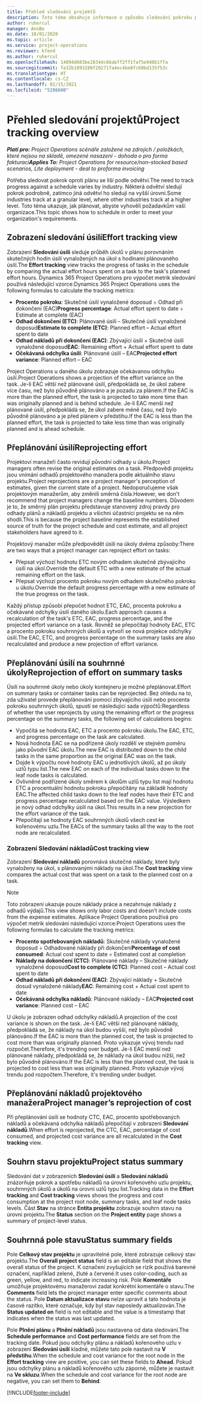 ```yaml
---
title: Přehled sledování projektů
description: Toto téma obsahuje informace o způsobu sledování pokroku projektu a spotřeby nákladů.
author: ruhercul
manager: AnnBe
ms.date: 10/01/2020
ms.topic: article
ms.service: project-operations
ms.reviewer: kfend
ms.author: ruhercul
ms.openlocfilehash: 14094d603be2834dc66abff2ff1faf5e940b1ffa
ms.sourcegitcommit: fa32b1893286f20271fa4ec4be8fc68bd135f53c
ms.translationtype: HT
ms.contentlocale: cs-CZ
ms.lasthandoff: 02/15/2021
ms.locfileid: "5286600"
---
```

# <a name="project-tracking-overview"></a><span data-ttu-id="d015b-103">Přehled sledování projektů</span><span class="sxs-lookup"><span data-stu-id="d015b-103">Project tracking overview</span></span>

<span data-ttu-id="d015b-104">_**Platí pro:** Project Operations scénáře založené na zdrojích / položkách, které nejsou na skladě, omezené nasazení - dohoda o pro forma fakturaci_</span><span class="sxs-lookup"><span data-stu-id="d015b-104">_**Applies To:** Project Operations for resource/non-stocked based scenarios, Lite deployment - deal to proforma invoicing_</span></span>

<span data-ttu-id="d015b-105">Potřeba sledovat pokrok oproti plánu se liší podle odvětví.</span><span class="sxs-lookup"><span data-stu-id="d015b-105">The need to track progress against a schedule varies by industry.</span></span> <span data-ttu-id="d015b-106">Některá odvětví sledují pokrok podrobně, zatímco jiná odvětví ho sledují na vyšší úrovni.</span><span class="sxs-lookup"><span data-stu-id="d015b-106">Some industries track at a granular level, where other industries track at a higher level.</span></span> <span data-ttu-id="d015b-107">Toto téma ukazuje, jak plánovat, abyste vyhověli požadavkům vaší organizace.</span><span class="sxs-lookup"><span data-stu-id="d015b-107">This topic shows how to schedule in order to meet your organization's requirements.</span></span>

## <a name="effort-tracking-view"></a><span data-ttu-id="d015b-108">Zobrazení sledování úsilí</span><span class="sxs-lookup"><span data-stu-id="d015b-108">Effort tracking view</span></span>

<span data-ttu-id="d015b-109">Zobrazení **Sledování úsilí** sleduje průběh úkolů v plánu porovnáním skutečných hodin úsilí vynaložených na úkol s hodinami plánovaného úsilí.</span><span class="sxs-lookup"><span data-stu-id="d015b-109">The **Effort tracking** view tracks the progress of tasks in the schedule by comparing the actual effort hours spent on a task to the task's planned effort hours.</span></span> <span data-ttu-id="d015b-110">Dynamics 365 Project Operations pro výpočet metrik sledování používá následující vzorce:</span><span class="sxs-lookup"><span data-stu-id="d015b-110">Dynamics 365 Project Operations uses the following formulas to calculate the tracking metrics:</span></span>

- <span data-ttu-id="d015b-111">**Procento pokroku**: Skutečné úsilí vynaložené doposud ÷ Odhad při dokončení (EAC)</span><span class="sxs-lookup"><span data-stu-id="d015b-111">**Progress percentage**: Actual effort spent to date ÷ Estimate at complete (EAC)</span></span> 
- <span data-ttu-id="d015b-112">**Odhad dokončení (ETC)**: Plánované úsilí – Skutečné úsilí vynaložené doposud</span><span class="sxs-lookup"><span data-stu-id="d015b-112">**Estimate to complete (ETC)**: Planned effort – Actual effort spent to date</span></span> 
- <span data-ttu-id="d015b-113">**Odhad nákladů při dokončení (EAC)**: Zbývající úsilí + Skutečné úsilí vynaložené doposud</span><span class="sxs-lookup"><span data-stu-id="d015b-113">**EAC**: Remaining effort + Actual effort spent to date</span></span> 
- <span data-ttu-id="d015b-114">**Očekávaná odchylka úsilí**: Plánované úsilí – EAC</span><span class="sxs-lookup"><span data-stu-id="d015b-114">**Projected effort variance**: Planned effort – EAC</span></span>

<span data-ttu-id="d015b-115">Project Operations u daného úkolu zobrazuje očekávanou odchylku úsilí.</span><span class="sxs-lookup"><span data-stu-id="d015b-115">Project Operations shows a projection of the effort variance on the task.</span></span> <span data-ttu-id="d015b-116">Je-li EAC větší než plánované úsilí, předpokládá se, že úkol zabere více času, než bylo původně plánováno a je pozadu za plánem.</span><span class="sxs-lookup"><span data-stu-id="d015b-116">If the EAC is more than the planned effort, the task is projected to take more time than was originally planned and is behind schedule.</span></span> <span data-ttu-id="d015b-117">Je-li EAC menší než plánované úsilí, předpokládá se, že úkol zabere méně času, než bylo původně plánováno a je před plánem v předstihu.</span><span class="sxs-lookup"><span data-stu-id="d015b-117">If the EAC is less than the planned effort, the task is projected to take less time than was originally planned and is ahead schedule.</span></span>

## <a name="reprojecting-effort"></a><span data-ttu-id="d015b-118">Přeplánování úsilí</span><span class="sxs-lookup"><span data-stu-id="d015b-118">Reprojecting effort</span></span>

<span data-ttu-id="d015b-119">Projektoví manažeři často revidují původní odhady u úkolu.</span><span class="sxs-lookup"><span data-stu-id="d015b-119">Project managers often revise the original estimates on a task.</span></span> <span data-ttu-id="d015b-120">Předpovědi projektu jsou vnímání odhadů projektového manažera podle aktuálního stavu projektu.</span><span class="sxs-lookup"><span data-stu-id="d015b-120">Project reprojections are a project manager's perception of estimates, given the current state of a project.</span></span> <span data-ttu-id="d015b-121">Nedoporučujeme však projektovým manažerům, aby změnili směrná čísla.</span><span class="sxs-lookup"><span data-stu-id="d015b-121">However, we don't recommend that project managers change the baseline numbers.</span></span> <span data-ttu-id="d015b-122">Důvodem je to, že směrný plán projektu představuje stanovený zdroj pravdy pro odhady plánů a nákladů projektu a všichni účastníci projektu se na něm shodli.</span><span class="sxs-lookup"><span data-stu-id="d015b-122">This is because the project baseline represents the established source of truth for the project schedule and cost estimate, and all project stakeholders have agreed to it.</span></span>

<span data-ttu-id="d015b-123">Projektový manažer může předpovědět úsilí na úkoly dvěma způsoby:</span><span class="sxs-lookup"><span data-stu-id="d015b-123">There are two ways that a project manager can reproject effort on tasks:</span></span>

- <span data-ttu-id="d015b-124">Přepsat výchozí hodnotu ETC novým odhadem skutečně zbývajícího úsilí na úkol.</span><span class="sxs-lookup"><span data-stu-id="d015b-124">Override the default ETC with a new estimate of the actual remaining effort on the task.</span></span> 
- <span data-ttu-id="d015b-125">Přepsat výchozí procento pokroku novým odhadem skutečného pokroku u úkolu.</span><span class="sxs-lookup"><span data-stu-id="d015b-125">Override the default progress percentage with a new estimate of the true progress on the task.</span></span>

<span data-ttu-id="d015b-126">Každý přístup způsobí přepočet hodnot ETC, EAC, procenta pokroku a očekávané odchylky úsilí daného úkolu.</span><span class="sxs-lookup"><span data-stu-id="d015b-126">Each approach causes a recalculation of the task's ETC, EAC, progress percentage, and the projected effort variance on a task.</span></span> <span data-ttu-id="d015b-127">Rovněž se přepočítají hodnoty EAC, ETC a procento pokroku souhrnných úkolů a vytvoří se nová projekce odchylky úsilí.</span><span class="sxs-lookup"><span data-stu-id="d015b-127">The EAC, ETC, and progress percentage on the summary tasks are also recalculated and produce a new projection of effort variance.</span></span>

## <a name="reprojection-of-effort-on-summary-tasks"></a><span data-ttu-id="d015b-128">Přeplánování úsilí na souhrnné úkoly</span><span class="sxs-lookup"><span data-stu-id="d015b-128">Reprojection of effort on summary tasks</span></span>

<span data-ttu-id="d015b-129">Úsilí na souhrnné úkoly nebo úkoly kontejneru je možné přeplánovat.</span><span class="sxs-lookup"><span data-stu-id="d015b-129">Effort on summary tasks or container tasks can be reprojected.</span></span> <span data-ttu-id="d015b-130">Bez ohledu na to, zda uživatel provede přeplánování pomocí zbývajícího úsilí nebo procenta pokroku souhrnných úkolů, spustí se následující sada výpočtů:</span><span class="sxs-lookup"><span data-stu-id="d015b-130">Regardless of whether the user reprojects by using the remaining effort or the progress percentage on the summary tasks, the following set of calculations begins:</span></span>

- <span data-ttu-id="d015b-131">Vypočítá se hodnota EAC, ETC a procento pokroku úkolu.</span><span class="sxs-lookup"><span data-stu-id="d015b-131">The EAC, ETC, and progress percentage on the task are calculated.</span></span>
- <span data-ttu-id="d015b-132">Nová hodnota EAC se na podřízené úkoly rozdělí ve stejném poměru jako původní EAC úkolu.</span><span class="sxs-lookup"><span data-stu-id="d015b-132">The new EAC is distributed down to the child tasks in the same proportion as the original EAC was on the task.</span></span>
- <span data-ttu-id="d015b-133">Dojde k výpočtu nové hodnoty EAC u jednotlivých úkolů, až po úkoly uzlů typu list.</span><span class="sxs-lookup"><span data-stu-id="d015b-133">The new EAC on each of the individual tasks down to the leaf node tasks is calculated.</span></span> 
- <span data-ttu-id="d015b-134">Ovlivněné podřízené úkoly směrem k úkolům uzlů typu list mají hodnotu ETC a procentuální hodnotu pokroku přepočítány na základě hodnoty EAC.</span><span class="sxs-lookup"><span data-stu-id="d015b-134">The affected child tasks down to the leaf nodes have their ETC and progress percentage recalculated based on the EAC value.</span></span> <span data-ttu-id="d015b-135">Výsledkem je nový odhad odchylky úsilí na úkol.</span><span class="sxs-lookup"><span data-stu-id="d015b-135">This results in a new projection for the effort variance of the task.</span></span> 
- <span data-ttu-id="d015b-136">Přepočítají se hodnoty EAC souhrnných úkolů všech cest ke kořenovému uzlu.</span><span class="sxs-lookup"><span data-stu-id="d015b-136">The EACs of the summary tasks all the way to the root node are recalculated.</span></span>

### <a name="cost-tracking-view"></a><span data-ttu-id="d015b-137">Zobrazení Sledování nákladů</span><span class="sxs-lookup"><span data-stu-id="d015b-137">Cost tracking view</span></span> 

<span data-ttu-id="d015b-138">Zobrazení **Sledování nákladů** porovnává skutečné náklady, které byly vynaloženy na úkol, s plánovanými náklady na úkol.</span><span class="sxs-lookup"><span data-stu-id="d015b-138">The **Cost tracking** view compares the actual cost that was spent on a task to the planned cost on a task.</span></span> 

> [!NOTE]
> <span data-ttu-id="d015b-139">Toto zobrazení ukazuje pouze náklady práce a nezahrnuje náklady z odhadů výdajů.</span><span class="sxs-lookup"><span data-stu-id="d015b-139">This view shows only labor costs and doesn’t include costs from the expense estimates.</span></span> <span data-ttu-id="d015b-140">Aplikace Project Operations používá pro výpočet metrik sledování následující vzorce:</span><span class="sxs-lookup"><span data-stu-id="d015b-140">Project Operations uses the following formulas to calculate the tracking metrics:</span></span>

- <span data-ttu-id="d015b-141">**Procento spotřebovaných nákladů**: Skutečné náklady vynaložené doposud ÷ Odhadované náklady při dokončení</span><span class="sxs-lookup"><span data-stu-id="d015b-141">**Percentage of cost consumed**: Actual cost spent to date ÷ Estimated cost at completion</span></span>
- <span data-ttu-id="d015b-142">**Náklady na dokončení (CTC)**: Plánované náklady – Skutečné náklady vynaložené doposud</span><span class="sxs-lookup"><span data-stu-id="d015b-142">**Cost to complete (CTC)**: Planned cost – Actual cost spent to date</span></span>
- <span data-ttu-id="d015b-143">**Odhad nákladů při dokončení (EAC)**: Zbývající náklady + Skutečné dosud vynaložené náklady</span><span class="sxs-lookup"><span data-stu-id="d015b-143">**EAC**: Remaining cost + Actual cost spent to date</span></span>
- <span data-ttu-id="d015b-144">**Očekávaná odchylka nákladů**: Plánované náklady – EAC</span><span class="sxs-lookup"><span data-stu-id="d015b-144">**Projected cost variance**: Planned cost – EAC</span></span>

<span data-ttu-id="d015b-145">U úkolu je zobrazen odhad odchylky nákladů.</span><span class="sxs-lookup"><span data-stu-id="d015b-145">A projection of the cost variance is shown on the task.</span></span> <span data-ttu-id="d015b-146">Je-li EAC větší než plánované náklady, předpokládá se, že náklady na úkol budou vyšší, než bylo původně plánováno.</span><span class="sxs-lookup"><span data-stu-id="d015b-146">If the EAC is more than the planned cost, the task is projected to cost more than was originally planned.</span></span> <span data-ttu-id="d015b-147">Proto vykazuje vývoj trendu nad rozpočet.</span><span class="sxs-lookup"><span data-stu-id="d015b-147">Therefore, it's trending over budget.</span></span> <span data-ttu-id="d015b-148">Je-li EAC menší než plánované náklady, předpokládá se, že náklady na úkol budou nižší, než bylo původně plánováno.</span><span class="sxs-lookup"><span data-stu-id="d015b-148">If the EAC is less than the planned cost, the task is projected to cost less than was originally planned.</span></span> <span data-ttu-id="d015b-149">Proto vykazuje vývoj trendu pod rozpočtem.</span><span class="sxs-lookup"><span data-stu-id="d015b-149">Therefore, it's trending under budget.</span></span>

## <a name="project-managers-reprojection-of-cost"></a><span data-ttu-id="d015b-150">Přeplánování nákladů projektového manažera</span><span class="sxs-lookup"><span data-stu-id="d015b-150">Project manager’s reprojection of cost</span></span>

<span data-ttu-id="d015b-151">Při přeplánování úsilí se hodnoty CTC, EAC, procento spotřebovaných nákladů a očekávaná odchylka nákladů přepočítají v zobrazení **Sledování nákladů**.</span><span class="sxs-lookup"><span data-stu-id="d015b-151">When effort is reprojected, the CTC, EAC, percentage of cost consumed, and projected cost variance are all recalculated in the **Cost tracking** view.</span></span>

## <a name="project-status-summary"></a><span data-ttu-id="d015b-152">Souhrn stavu projektu</span><span class="sxs-lookup"><span data-stu-id="d015b-152">Project status summary</span></span>

<span data-ttu-id="d015b-153">Sledování dat v zobrazeních **Sledování úsilí** a **Sledování nákladů** znázorňuje pokrok a spotřebu nákladů na úrovni kořenového uzlu projektu, souhrnných úkolů a úkolů na úrovni uzlů typu list.</span><span class="sxs-lookup"><span data-stu-id="d015b-153">Tracking data in the **Effort tracking** and **Cost tracking** views shows the progress and cost consumption at the project root node, summary tasks, and leaf node tasks levels.</span></span> <span data-ttu-id="d015b-154">Část **Stav** na stránce **Entita projektu** zobrazuje souhrn stavu na úrovni projektu.</span><span class="sxs-lookup"><span data-stu-id="d015b-154">The **Status** section on the **Project entity** page shows a summary of project-level status.</span></span>

## <a name="status-summary-fields"></a><span data-ttu-id="d015b-155">Souhrnná pole stavu</span><span class="sxs-lookup"><span data-stu-id="d015b-155">Status summary fields</span></span>

<span data-ttu-id="d015b-156">Pole **Celkový stav projektu** je upravitelné pole, které zobrazuje celkový stav projektu.</span><span class="sxs-lookup"><span data-stu-id="d015b-156">The **Overall project status** field is an editable field that shows the overall status of the project.</span></span> <span data-ttu-id="d015b-157">K označení zvyšujících se rizik používá barevné označení, například zelené, žluté a červené.</span><span class="sxs-lookup"><span data-stu-id="d015b-157">It uses color-coding, such as green, yellow, and red, to indicate increasing risk.</span></span> <span data-ttu-id="d015b-158">Pole **Komentáře** umožňuje projektovému manažerovi zadat konkrétní komentáře o stavu.</span><span class="sxs-lookup"><span data-stu-id="d015b-158">The **Comments** field lets the project manager enter specific comments about the status.</span></span> <span data-ttu-id="d015b-159">Pole **Datum aktualizace stavu** nelze upravit a tato hodnota je časové razítko, které označuje, kdy byl stav naposledy aktualizován.</span><span class="sxs-lookup"><span data-stu-id="d015b-159">The **Status updated on** field is not editable and the value is a timestamp that indicates when the status was last updated.</span></span>

<span data-ttu-id="d015b-160">Pole **Plnění plánu** a **Plnění nákladů** jsou nastavena od data sledování.</span><span class="sxs-lookup"><span data-stu-id="d015b-160">The **Schedule performance** and **Cost performance** fields are set from the tracking date.</span></span> <span data-ttu-id="d015b-161">Pokud jsou odchylky plánu a nákladů kořenového uzlu v zobrazení **Sledování úsilí** kladné, můžete tato pole nastavit na **V předstihu**.</span><span class="sxs-lookup"><span data-stu-id="d015b-161">When the schedule and cost variance for the root node in the **Effort tracking** view are positive, you can set these fields to **Ahead**.</span></span> <span data-ttu-id="d015b-162">Pokud jsou odchylky plánu a nákladů kořenového uzlu záporné, můžete je nastavit na **Ve skluzu**.</span><span class="sxs-lookup"><span data-stu-id="d015b-162">When the schedule and cost variance for the root node are negative, you can set them to **Behind**.</span></span>


[!INCLUDE[footer-include](../includes/footer-banner.md)]